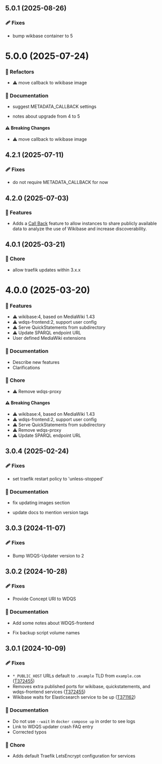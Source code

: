 ## 5.0.1 (2025-08-26)


### 🩹 Fixes

- bump wikbase container to 5

# 5.0.0 (2025-07-24)


### 💅 Refactors

- ⚠️  move callback to wikibase image


### 📖 Documentation

- suggest METADATA_CALLBACK settings

- notes about upgrade from 4 to 5


#### ⚠️  Breaking Changes

- ⚠️  move callback to wikibase image

## 4.2.1 (2025-07-11)


### 🩹 Fixes

- do not require METADATA_CALLBACK for now

## 4.2.0 (2025-07-03)


### 🚀 Features

- Adds a [Call Back](https://github.com/wmde/wikibase-release-pipeline/blob/main/deploy/README.md#call-back) feature to allow instances to share publicly available data to analyze the use of Wikibase and increase discoverability.


## 4.0.1 (2025-03-21)


### 🏡 Chore

- allow traefik updates within 3.x.x

# 4.0.0 (2025-03-20)

### 🚀 Features

- ⚠️ wikibase:4, based on MediaWiki 1.43
- ⚠️ wdqs-frontend:2, support user config
- ⚠️ Serve QuickStatements from subdirectory
- ⚠️ Update SPARQL endpoint URL
- User defined MediaWiki extensions

### 📖 Documentation

- Describe new features
- Clarifications

### 🏡 Chore

- ⚠️ Remove wdqs-proxy

#### ⚠️ Breaking Changes

- ⚠️ wikibase:4, based on MediaWiki 1.43
- ⚠️ wdqs-frontend:2, support user config
- ⚠️ Serve QuickStatements from subdirectory
- ⚠️ Remove wdqs-proxy
- ⚠️ Update SPARQL endpoint URL

## 3.0.4 (2025-02-24)

### 🩹 Fixes

- set traefik restart policy to 'unless-stopped'

### 📖 Documentation

- fix updating images section

- update docs to mention version tags

## 3.0.3 (2024-11-07)

### 🩹 Fixes

- Bump WDQS-Updater version to 2

## 3.0.2 (2024-10-28)

### 🩹 Fixes

- Provide Concept URI to WDQS

### 📖 Documentation

- Add some notes about WDQS-frontend

- Fix backup script volume names

## 3.0.1 (2024-10-09)

### 🩹 Fixes

- `*_PUBLIC_HOST` URLs default to `.example` TLD from `example.com` ([T372455](https://phabricator.wikimedia.org/T372455))
- Removes extra published ports for wikibase, quickstatements, and wdqs-frontend services ([T372455](https://phabricator.wikimedia.org/T372455))
- Wikibase waits for Elasticsearch service to be up ([T371162](https://phabricator.wikimedia.org/T371162))

### 📖 Documentation

- Do not use `--wait` in `docker compose up` in order to see logs
- Link to WDQS updater crash FAQ entry
- Corrected typos

### 🏡 Chore

- Adds default Traefik LetsEncrypt configuration for services
